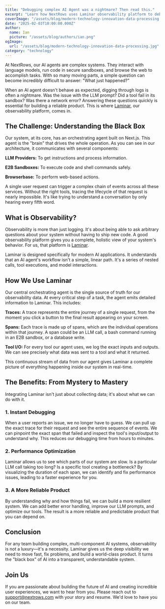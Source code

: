```yaml
---
title: "Debugging complex AI Agent was a nightmare? Then read this."
excerpt: "Learn how NextRows uses Laminar observability platform to debug complex AI agents, turning black-box systems into transparent, understandable architectures."
coverImage: "/assets/blog/modern-technology-innovation-data-processing.jpg"
date: "2025-02-03T10:00:00.000Z"
author:
  name: Ian
  picture: "/assets/blog/authors/ian.png"
ogImage:
  url: "/assets/blog/modern-technology-innovation-data-processing.jpg"
category: "technology"
---
```


At NextRows, our AI agents are complex systems. They interact with language models, run code in secure sandboxes, and browse the web to accomplish tasks. With so many moving parts, a simple question can become incredibly difficult to answer: "What just happened?"

When an AI agent doesn't behave as expected, digging through logs is often a nightmare. Was the issue with the LLM prompt? Did a tool fail in its sandbox? Was there a network error? Answering these questions quickly is essential for building a reliable product. This is where [Laminar](https://www.lamin.ar), our observability platform, comes in.

## The Challenge: Understanding the Black Box

Our system, at its core, has an orchestrating agent built on Next.js. This agent is the "brain" that drives the whole operation. As you can see in our architecture, it communicates with several components:

**LLM Providers:** To get instructions and process information.

**E2B Sandboxes:** To execute code and shell commands safely.

**Browserbase:** To perform web-based actions.

A single user request can trigger a complex chain of events across all these services. Without the right tools, tracing the lifecycle of that request is nearly impossible. It's like trying to understand a conversation by only hearing every fifth word.

## What is Observability?

Observability is more than just logging. It's about being able to ask arbitrary questions about your system without having to ship new code. A good observability platform gives you a complete, holistic view of your system's behavior. For us, that platform is [Laminar](https://www.lamin.ar).

Laminar is designed specifically for modern AI applications. It understands that an AI agent's workflow isn't a simple, linear path. It's a series of nested calls, tool executions, and model interactions.

## How We Use Laminar

Our central orchestrating agent is the single source of truth for our observability data. At every critical step of a task, the agent emits detailed information to Laminar. This includes:

**Traces:** A trace represents the entire journey of a single request, from the moment you click a button to the final result appearing on your screen.

**Spans:** Each trace is made up of spans, which are the individual operations within that journey. A span could be an LLM call, a bash command running in an E2B sandbox, or a database write.

**Tool I/O:** For every tool our agent uses, we log the exact inputs and outputs. We can see precisely what data was sent to a tool and what it returned.

This continuous stream of data from our agent gives Laminar a complete picture of everything happening inside our system in real-time.

## The Benefits: From Mystery to Mastery

Integrating Laminar isn't just about collecting data; it's about what we can do with it.

### 1. Instant Debugging

When a user reports an issue, we no longer have to guess. We can pull up the exact trace for their request and see the entire sequence of events. We can pinpoint the exact span that failed and inspect the tool's input/output to understand why. This reduces our debugging time from hours to minutes.

### 2. Performance Optimization

Laminar allows us to see which parts of our system are slow. Is a particular LLM call taking too long? Is a specific tool creating a bottleneck? By visualizing the duration of each span, we can identify and fix performance issues, leading to a faster experience for you.

### 3. A More Reliable Product

By understanding why and how things fail, we can build a more resilient system. We can add better error handling, improve our LLM prompts, and optimize our tools. The result is a more reliable and predictable product that you can depend on.

## Conclusion

For any team building complex, multi-component AI systems, observability is not a luxury—it's a necessity. Laminar gives us the deep visibility we need to move fast, fix problems, and build a world-class product. It turns the "black box" of AI into a transparent, understandable system.

## Join Us

If you are passionate about building the future of AI and creating incredible user experiences, we want to hear from you. Please reach out to support@nextrows.com with your story and resume. We'd love to have you on our team.